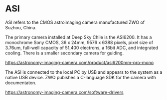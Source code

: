# ASI

ASI refers to the CMOS astroimaging camera manufactured ZWO of Suzhou, China.

The primary camera installed at Deep Sky Chile is the ASI6200.  It has a monochrome Sony CMOS, 36 x 24mm, 9576 x 6388 pixels, pixel size of 3.76um, full-well capacity of 51,400 electrons, a 16bit ADC, and integrated cooling.  There is a smaller secondary camera for guiding.

https://astronomy-imaging-camera.com/product/asi6200mm-pro-mono

The ASI is connected to the local PC by USB and appears to the system as a native USB device.  ZWO pubishes a C-language SDK for the camera with documentaton.

https://astronomy-imaging-camera.com/software-drivers